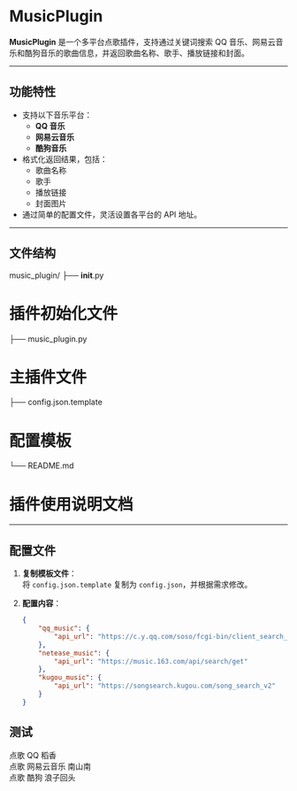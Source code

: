 # MusicPlugin

**MusicPlugin** 是一个多平台点歌插件，支持通过关键词搜索 QQ 音乐、网易云音乐和酷狗音乐的歌曲信息，并返回歌曲名称、歌手、播放链接和封面。

---

## 功能特性

- 支持以下音乐平台：
  - **QQ 音乐**
  - **网易云音乐**
  - **酷狗音乐**
- 格式化返回结果，包括：
  - 歌曲名称
  - 歌手
  - 播放链接
  - 封面图片
- 通过简单的配置文件，灵活设置各平台的 API 地址。

---

## 文件结构
music_plugin/
├── __init__.py
# 插件初始化文件
├── music_plugin.py  
# 主插件文件
├── config.json.template  
# 配置模板
└── README.md              
# 插件使用说明文档

---

## 配置文件

1. **复制模板文件**：  
   将 `config.json.template` 复制为 `config.json`，并根据需求修改。

2. **配置内容**：
   ```json
   {
       "qq_music": {
           "api_url": "https://c.y.qq.com/soso/fcgi-bin/client_search_cp"
       },
       "netease_music": {
           "api_url": "https://music.163.com/api/search/get"
       },
       "kugou_music": {
           "api_url": "https://songsearch.kugou.com/song_search_v2"
       }
   }

## 测试

点歌 QQ 稻香  
点歌 网易云音乐 南山南  
点歌 酷狗 浪子回头

